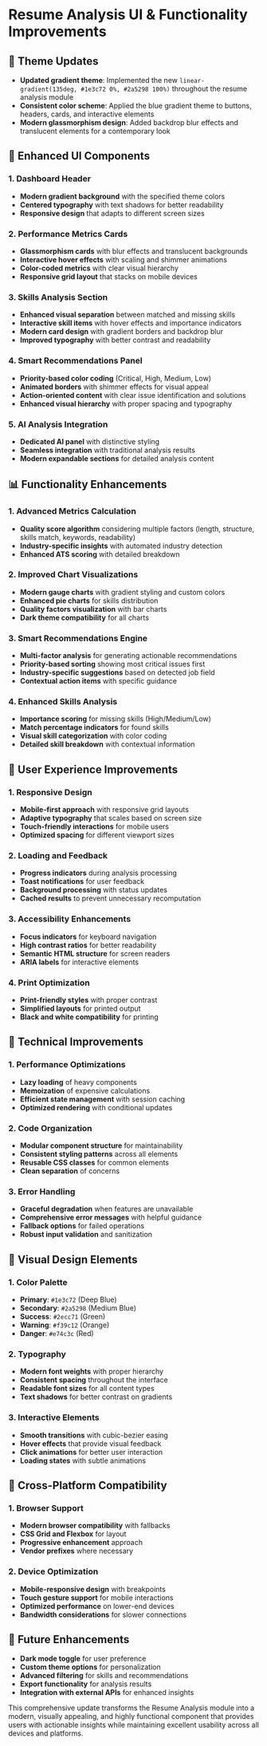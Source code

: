 # Resume Analysis UI & Functionality Improvements

## 🎨 Theme Updates
- **Updated gradient theme**: Implemented the new `linear-gradient(135deg, #1e3c72 0%, #2a5298 100%)` throughout the resume analysis module
- **Consistent color scheme**: Applied the blue gradient theme to buttons, headers, cards, and interactive elements
- **Modern glassmorphism design**: Added backdrop blur effects and translucent elements for a contemporary look

## 🚀 Enhanced UI Components

### 1. Dashboard Header
- **Modern gradient background** with the specified theme colors
- **Centered typography** with text shadows for better readability
- **Responsive design** that adapts to different screen sizes

### 2. Performance Metrics Cards
- **Glassmorphism cards** with blur effects and translucent backgrounds
- **Interactive hover effects** with scaling and shimmer animations
- **Color-coded metrics** with clear visual hierarchy
- **Responsive grid layout** that stacks on mobile devices

### 3. Skills Analysis Section
- **Enhanced visual separation** between matched and missing skills
- **Interactive skill items** with hover effects and importance indicators
- **Modern card design** with gradient borders and backdrop blur
- **Improved typography** with better contrast and readability

### 4. Smart Recommendations Panel
- **Priority-based color coding** (Critical, High, Medium, Low)
- **Animated borders** with shimmer effects for visual appeal
- **Action-oriented content** with clear issue identification and solutions
- **Enhanced visual hierarchy** with proper spacing and typography

### 5. AI Analysis Integration
- **Dedicated AI panel** with distinctive styling
- **Seamless integration** with traditional analysis results
- **Modern expandable sections** for detailed analysis content

## 📊 Functionality Enhancements

### 1. Advanced Metrics Calculation
- **Quality score algorithm** considering multiple factors (length, structure, skills match, keywords, readability)
- **Industry-specific insights** with automated industry detection
- **Enhanced ATS scoring** with detailed breakdown

### 2. Improved Chart Visualizations
- **Modern gauge charts** with gradient styling and custom colors
- **Enhanced pie charts** for skills distribution
- **Quality factors visualization** with bar charts
- **Dark theme compatibility** for all charts

### 3. Smart Recommendations Engine
- **Multi-factor analysis** for generating actionable recommendations
- **Priority-based sorting** showing most critical issues first
- **Industry-specific suggestions** based on detected job field
- **Contextual action items** with specific guidance

### 4. Enhanced Skills Analysis
- **Importance scoring** for missing skills (High/Medium/Low)
- **Match percentage indicators** for found skills
- **Visual skill categorization** with color coding
- **Detailed skill breakdown** with contextual information

## 🎯 User Experience Improvements

### 1. Responsive Design
- **Mobile-first approach** with responsive grid layouts
- **Adaptive typography** that scales based on screen size
- **Touch-friendly interactions** for mobile users
- **Optimized spacing** for different viewport sizes

### 2. Loading and Feedback
- **Progress indicators** during analysis processing
- **Toast notifications** for user feedback
- **Background processing** with status updates
- **Cached results** to prevent unnecessary recomputation

### 3. Accessibility Enhancements
- **Focus indicators** for keyboard navigation
- **High contrast ratios** for better readability
- **Semantic HTML structure** for screen readers
- **ARIA labels** for interactive elements

### 4. Print Optimization
- **Print-friendly styles** with proper contrast
- **Simplified layouts** for printed output
- **Black and white compatibility** for printing

## 🔧 Technical Improvements

### 1. Performance Optimizations
- **Lazy loading** of heavy components
- **Memoization** of expensive calculations
- **Efficient state management** with session caching
- **Optimized rendering** with conditional updates

### 2. Code Organization
- **Modular component structure** for maintainability
- **Consistent styling patterns** across all elements
- **Reusable CSS classes** for common elements
- **Clean separation** of concerns

### 3. Error Handling
- **Graceful degradation** when features are unavailable
- **Comprehensive error messages** with helpful guidance
- **Fallback options** for failed operations
- **Robust input validation** and sanitization

## 🎨 Visual Design Elements

### 1. Color Palette
- **Primary**: `#1e3c72` (Deep Blue)
- **Secondary**: `#2a5298` (Medium Blue)
- **Success**: `#2ecc71` (Green)
- **Warning**: `#f39c12` (Orange)
- **Danger**: `#e74c3c` (Red)

### 2. Typography
- **Modern font weights** with proper hierarchy
- **Consistent spacing** throughout the interface
- **Readable font sizes** for all content types
- **Text shadows** for better contrast on gradients

### 3. Interactive Elements
- **Smooth transitions** with cubic-bezier easing
- **Hover effects** that provide visual feedback
- **Click animations** for better user interaction
- **Loading states** with subtle animations

## 📱 Cross-Platform Compatibility

### 1. Browser Support
- **Modern browser compatibility** with fallbacks
- **CSS Grid and Flexbox** for layout
- **Progressive enhancement** approach
- **Vendor prefixes** where necessary

### 2. Device Optimization
- **Mobile-responsive design** with breakpoints
- **Touch gesture support** for mobile interactions
- **Optimized performance** on lower-end devices
- **Bandwidth considerations** for slower connections

## 🔮 Future Enhancements
- **Dark mode toggle** for user preference
- **Custom theme options** for personalization
- **Advanced filtering** for skills and recommendations
- **Export functionality** for analysis results
- **Integration with external APIs** for enhanced insights

This comprehensive update transforms the Resume Analysis module into a modern, visually appealing, and highly functional component that provides users with actionable insights while maintaining excellent usability across all devices and platforms.